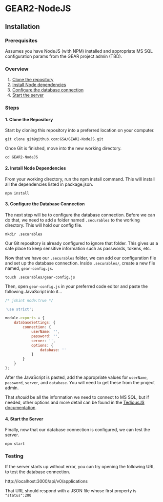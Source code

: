 # GEAR2-NodeJS

## Installation

### Prerequisites

Assumes you have NodeJS (with NPM) installed and appropriate MS SQL configuration params from the GEAR project admin (TBD).

### Overview

1. [Clone the repository](#1-clone-the-repository)
2. [Install Node dependencies](#2-install-node-dependencies)
3. [Configure the database connection](#3-configure-the-database-connectioin)
4. [Start the server](#4-start-the-server)


### Steps

#### 1. Clone the Repository
Start by cloning this repository into a preferred location on your computer.

`git clone git@github.com:GSA/GEAR2-NodeJS.git`

Once Git is finished, move into the new working directory.

`cd GEAR2-NodeJS`

#### 2. Install Node Dependencies

From your working directory, run the npm install command. This will install all the dependencies listed in package.json.

`npm install`


#### 3. Configure the Database Connection
The next step will be to configure the database connection. Before we can do that, we need to add a folder named `.securables` to the working directory. This will hold our config file.

`mkdir .securables`

Our Git repository is already configured to ignore that folder. This gives us a safe place to keep sensitive information such as passwords, tokens, etc.

Now that we have our `.securables` folder, we can add our configuration file and set up the database connection. Inside `.securables/`, create a new file named, `gear-config.js`.

`touch .securables/gear-config.js`

Then, open `gear-config.js` in your preferred code editor and paste the following JavaScript into it...
```javascript
/* jshint node:true */

'use strict';

module.exports = {
    databaseSettings: {
        connection: {
            userName: '',
            password: '',
            server: '',
            options: {
                database: ''
            }
        }
    }
};
```

After the JavaScript is pasted, add the appropriate values for `userName`, `password`, `server`, and `database`. You will need to get these from the project admin.

That _should_ be all the information we need to connect to MS SQL, but if needed, other options and more detail can be found in the [TediousJS documentation](http://tediousjs.github.io/tedious/api-connection.html#function_newConnection).

#### 4. Start the Server

Finally, now that our database connection is configured, we can test the server.

`npm start`

### Testing

If the server starts up without error, you can try opening the following URL to test the database connection.

http://localhost:3000/api/v0/applications

That URL should respond with a JSON file whose first property is `"status":200`
